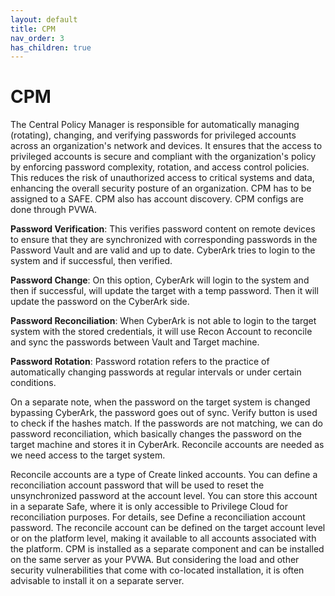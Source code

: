 ```yaml
---
layout: default
title: CPM
nav_order: 3
has_children: true
---
```

# CPM

The Central Policy Manager is responsible for automatically managing (rotating), changing, and verifying passwords for privileged accounts across an organization's network and devices. It ensures that the access to privileged accounts is secure and compliant with the organization's policy by enforcing password complexity, rotation, and access control policies. This reduces the risk of unauthorized access to critical systems and data, enhancing the overall security posture of an organization. CPM has to be assigned to a SAFE. CPM also has account discovery. CPM configs are done through PVWA.

**Password Verification**: This verifies password content on remote devices to ensure that they are synchronized with corresponding passwords in the Password Vault and are valid and up to date. CyberArk tries to login to the system and if successful, then verified.

**Password Change**: On this option, CyberArk will login to the system and then if successful, will update the target with a temp password. Then it will update the password on the CyberArk side.

**Password Reconciliation**: When CyberArk is not able to login to the target system with the stored credentials, it will use Recon Account to reconcile and sync the passwords between Vault and Target machine.

**Password Rotation**: Password rotation refers to the practice of automatically changing passwords at regular intervals or under certain conditions.

On a separate note, when the password on the target system is changed bypassing CyberArk, the password goes out of sync. Verify button is used to check if the hashes match. If the passwords are not matching, we can do password reconciliation, which basically changes the password on the target machine and stores it in CyberArk. Reconcile accounts are needed as we need access to the target system.

Reconcile accounts are a type of Create linked accounts. You can define a reconciliation account password that will be used to reset the unsynchronized password at the account level. You can store this account in a separate Safe, where it is only accessible to Privilege Cloud for reconciliation purposes. For details, see Define a reconciliation account password. The reconcile account can be defined on the target account level or on the platform level, making it available to all accounts associated with the platform. CPM is installed as a separate component and can be installed on the same server as your PVWA. But considering the load and other security vulnerabilities that come with co-located installation, it is often advisable to install it on a separate server.

